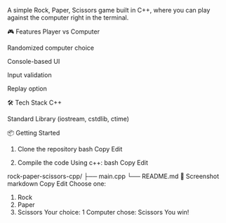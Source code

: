 A simple Rock, Paper, Scissors game built in C++, where you can play against the computer right in the terminal.

🎮 Features
Player vs Computer

Randomized computer choice

Console-based UI

Input validation

Replay option

🛠️ Tech Stack
C++

Standard Library (iostream, cstdlib, ctime)

📦 Getting Started
1. Clone the repository
bash
Copy
Edit


3. Compile the code
Using c++:
bash
Copy
Edit

rock-paper-scissors-cpp/
├── main.cpp
└── README.md
📸 Screenshot
markdown
Copy
Edit
Choose one:
1. Rock
2. Paper
3. Scissors
Your choice: 1
Computer chose: Scissors
You win!

